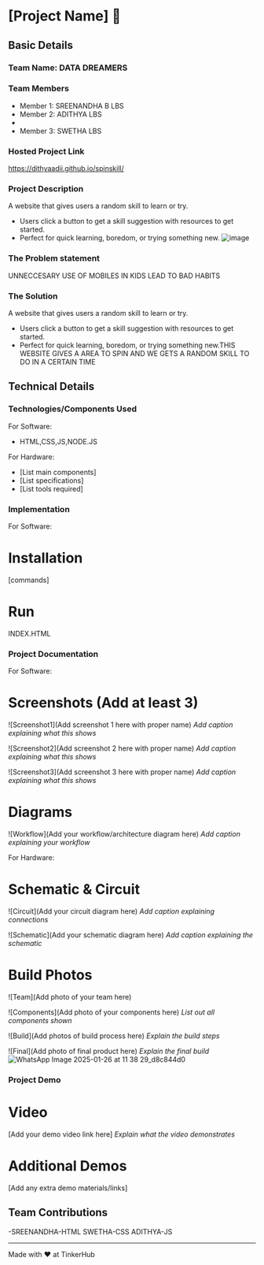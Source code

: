 # [Project Name] 🎯


## Basic Details
### Team Name: DATA DREAMERS


### Team Members
- Member 1: SREENANDHA B LBS
- Member 2: ADITHYA  LBS
- 
- Member 3: SWETHA LBS

### Hosted Project Link
https://dithyaadii.github.io/spinskill/

### Project Description
A website that gives users a random skill to learn or try.
- Users click a button to get a skill suggestion with resources to get started.
- Perfect for quick learning, boredom, or trying something new.
![image](https://github.com/user-attachments/assets/41afe0ef-4438-4652-bfc8-aa9f2b2eb3d1)


### The Problem statement
UNNECCESARY USE OF MOBILES IN KIDS LEAD TO BAD HABITS

### The Solution
A website that gives users a random skill to learn or try.
- Users click a button to get a skill suggestion with resources to get started.
- Perfect for quick learning, boredom, or trying something new.THIS WEBSITE GIVES A AREA TO SPIN AND WE GETS A RANDOM SKILL TO DO IN A CERTAIN TIME

## Technical Details
### Technologies/Components Used
For Software:
- HTML,CSS,JS,NODE.JS

For Hardware:
- [List main components]
- [List specifications]
- [List tools required]

### Implementation
For Software:
# Installation
[commands]

# Run
INDEX.HTML

### Project Documentation
For Software:

# Screenshots (Add at least 3)
![Screenshot1](Add screenshot 1 here with proper name)
*Add caption explaining what this shows*

![Screenshot2](Add screenshot 2 here with proper name)
*Add caption explaining what this shows*

![Screenshot3](Add screenshot 3 here with proper name)
*Add caption explaining what this shows*

# Diagrams
![Workflow](Add your workflow/architecture diagram here)
*Add caption explaining your workflow*

For Hardware:

# Schematic & Circuit
![Circuit](Add your circuit diagram here)
*Add caption explaining connections*

![Schematic](Add your schematic diagram here)
*Add caption explaining the schematic*

# Build Photos
![Team](Add photo of your team here)


![Components](Add photo of your components here)
*List out all components shown*

![Build](Add photos of build process here)
*Explain the build steps*

![Final](Add photo of final product here)
*Explain the final build*
![WhatsApp Image 2025-01-26 at 11 38 29_d8c844d0](https://github.com/user-attachments/assets/d373ef51-36b2-413e-922a-eeb6e6267b34)


### Project Demo
# Video
[Add your demo video link here]
*Explain what the video demonstrates*

# Additional Demos
[Add any extra demo materials/links]

## Team Contributions
-SREENANDHA-HTML 
SWETHA-CSS 
ADITHYA-JS


---
Made with ❤️ at TinkerHub
